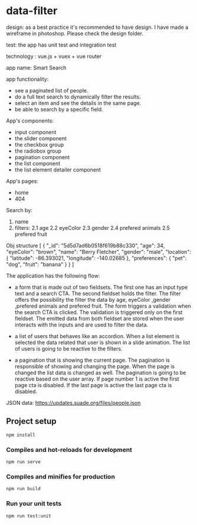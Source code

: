 # data-filter
design: as a best practice it's recommended to have design. I have made a wireframe in photoshop. Please check the design folder.

test: the app has unit test and integration test

technology : vue.js + vuex + vue router

app name: Smart Search

app functionality:
  - see a paginated list of people.
  - do a full text search to dynamically filter the results.
  - select an item and see the details in the same page.
  - be able to search by a specific field.

App's components:

- input component
- the slider component
- the checkbox group
- the radiobox group
- pagination component
- the list component
- the list element detailer component

App's pages:
 - home
 - 404


Search by:
1. name
2. filters:
   2.1 age
   2.2 eyeColor
   2.3 gender
   2.4 prefered animals
   2.5 prefered fruit


Obj structure
[
  {
    "_id": "5d5d7ad6b0518f619b88c330",
    "age": 34,
    "eyeColor": "brown",
    "name": "Berry Fletcher",
    "gender": "male",
    "location": {
      "latitude": -86.393021,
      "longitude": -140.02685
    },
    "preferences": {
      "pet": "dog",
      "fruit": "banana"
    }
  }
]

The application has the following flow:
- a form that is made out of two fieldsets.
  The first one has an input type text and a search CTA.
  The second fieldset holds the filter. The filter offers the possibility the filter the data by  age, eyeColor ,gender ,prefered animals
  and prefered fruit.
  The form triggers a validation when the search CTA is clicked. The validation is triggered only on the first fieldset.
  The emitted data from both fieldset are stored when the user interacts with the inputs and are used to filter the data.

- a list of users that behaves like an accordion. When a list element is selected the data related that user is shown in a slide animation.
  The list of users is going to be reactive to the filters.

- a pagination that is showing the current page. The pagination is responsible of showing and changing the page. When the page is changed
  the list data is changed as well. The pagination is going to be reactive based on the user array.
  If page number 1 is active the first page cta is disabled.
  If the last page is active the last  page cta is disabled.

JSON data: https://updates.suade.org/files/people.json

## Project setup
```
npm install
```

### Compiles and hot-reloads for development
```
npm run serve
```

### Compiles and minifies for production
```
npm run build
```

### Run your unit tests
```
npm run test:unit
```